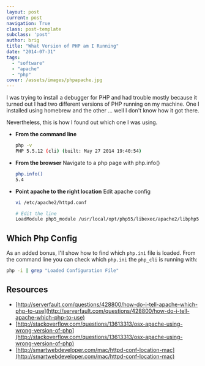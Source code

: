 ```yaml
---
layout: post
current: post
navigation: True
class: post-template
subclass: 'post'
author: brig
title: "What Version of PHP am I Running"
date: "2014-07-31"
tags:
  - "software"
  - "apache"
  - "php"
cover: /assets/images/phpapache.jpg
---
```


I was trying to install a debugger for PHP and had trouble mostly because it turned out I had two different versions of PHP running on my machine. One I installed using homebrew and the other ... well I don't know how it got there.

Nevertheless, this is how I found out which one I was using.

- **From the command line**

    ```bash
    php -v
    PHP 5.5.12 (cli) (built: May 27 2014 19:40:54)
    ```

- **From the browser** Navigate to a php page with php.info()

    ```bash
    php.info()
    5.4
    ```

- **Point apache to the right location** Edit apache config

    ```bash
    vi /etc/apache2/httpd.conf

    # Edit the line
    LoadModule php5_module /usr/local/opt/php55/libexec/apache2/libphp5.so
    ```


## Which Php Config

As an added bonus, I'll show how to find which `php.ini` file is loaded.
From the command line you can check which `php.ini` the `php_cli` is running with:

```bash
php -i | grep "Loaded Configuration File"
```

## Resources

- [http://serverfault.com/questions/428800/how-do-i-tell-apache-which-php-to-use](http://serverfault.com/questions/428800/how-do-i-tell-apache-which-php-to-use)
- [http://stackoverflow.com/questions/13613313/osx-apache-using-wrong-version-of-php](http://stackoverflow.com/questions/13613313/osx-apache-using-wrong-version-of-php)
- [http://smartwebdeveloper.com/mac/httpd-conf-location-mac](http://smartwebdeveloper.com/mac/httpd-conf-location-mac)
